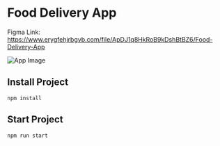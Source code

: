 # Food Delivery App
Figma Link: https://www.erygfehjrbgvb.com/file/ApDJ1q8HkRoB9kDshBtBZ6/Food-Delivery-App

![App Image](https://raw.githubusercontent.com/berkaltiok/food-delivery/master/banner.jpg)

## Install Project
```
npm install
```

## Start Project
```
npm run start
```
